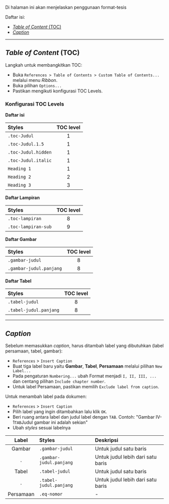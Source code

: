 Di halaman ini akan menjelaskan penggunaan format-tesis

Daftar isi:
- [_Table of Content_ (TOC)](#_table-of-content_-toc)
- [_Caption_](#_caption_)

-----

## _Table of Content_ (TOC)

Langkah untuk membangkitkan TOC: 
- Buka `References > Table of Contents > Custom Table of Contents...` melalui menu _Ribbon_.
- Buka pilihan `Options...`
- Pastikan mengikuti konfigurasi TOC Levels.

### Konfigurasi TOC Levels

**Daftar isi**

Styles | TOC level
:-- | :-:
`.toc-Judul` | 1
`.toc-Judul.1.5` | 1
`.toc-Judul.hidden` | 1
`.toc-Judul.italic` | 1
`Heading 1` | 1
`Heading 2` | 2
`Heading 3` | 3

**Daftar Lampiran**

Styles | TOC level
:-- | :-:
`.toc-lampiran` | 8
`.toc-lampiran-sub` | 9

**Daftar Gambar**

Styles | TOC level
:-- | :-:
`.gambar-judul` | 8
`.gambar-judul.panjang` | 8

**Daftar Tabel**

Styles | TOC level
:-- | :-:
`.tabel-judul` | 8
`.tabel-judul.panjang` | 8

-----

## _Caption_

Sebelum memasukkan _caption_, harus ditambah label yang dibutuhkan (label persamaan, tabel, gambar):
- `References` > `Insert Caption`
- Buat tiga label baru yaitu **Gambar**, **Tabel**, **Persamaan** melalui pilihan `New Label...`
- Pada pengaturan `Numbering...` ubah Format menjadi `I, II, III, ...` dan centang pilihan `Include chapter number`.
- Untuk label Persamaan, pastikan memilih `Exclude label from caption`.

Untuk menambah label pada dokumen:
- `References` > `Insert Caption`
- Pilih label yang ingin ditambahkan lalu klik `OK`.
- Beri ruang antara label dan judul label dengan `TAB`. Contoh: "Gambar IV-1`TAB`Judul gambar ini adalah sekian"
- Ubah _styles_ sesuai labelnya

Label | Styles | Deskripsi
:-: | :- | :-
Gambar | `.gambar-judul` | Untuk judul satu baris
. | `.gambar-judul.panjang` | Untuk judul lebih dari satu baris
Tabel | `.tabel-judul` | Untuk judul satu baris
. | `.tabel-judul.panjang` | Untuk judul lebih dari satu baris
Persamaan | `.eq-nomor` | -